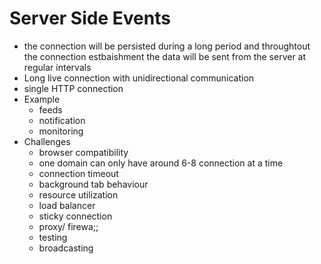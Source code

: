 # Server Side Events
  - the connection will be persisted during a long period and throughtout the connection estbaishment the data will be sent from the server at regular intervals
  - Long live connection with unidirectional communication
  - single HTTP connection
  - Example 
    - feeds
    - notification
    - monitoring
  - Challenges
    - browser compatibility
    - one domain can only have around 6-8 connection at a time
    - connection timeout
    - background tab behaviour
    - resource utilization
    - load balancer
    - sticky connection
    - proxy/ firewa;; 
    - testing
    - broadcasting